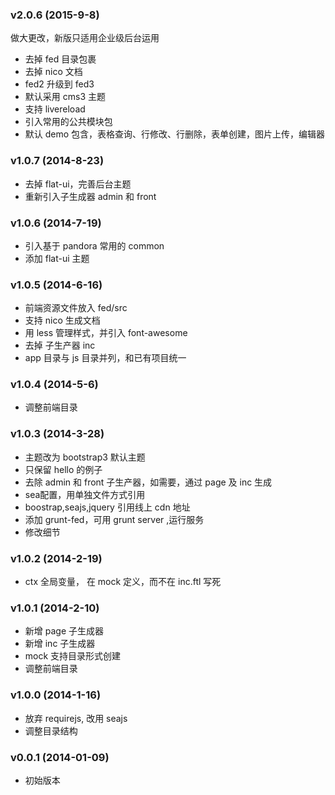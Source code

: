 ### v2.0.6 (2015-9-8)

做大更改，新版只适用企业级后台运用

* 去掉 fed 目录包裹
* 去掉 nico 文档
* fed2 升级到 fed3
* 默认采用 cms3 主题
* 支持 livereload
* 引入常用的公共模块包
* 默认 demo 包含，表格查询、行修改、行删除，表单创建，图片上传，编辑器

### v1.0.7 (2014-8-23)
* 去掉 flat-ui，完善后台主题
* 重新引入子生成器 admin 和 front

### v1.0.6 (2014-7-19)
* 引入基于 pandora 常用的 common
* 添加 flat-ui 主题

### v1.0.5 (2014-6-16)
* 前端资源文件放入 fed/src
* 支持 nico 生成文档
* 用 less 管理样式，并引入 font-awesome
* 去掉 子生产器 inc
* app 目录与 js 目录并列，和已有项目统一

### v1.0.4 (2014-5-6)
* 调整前端目录

### v1.0.3 (2014-3-28)

* 主题改为 bootstrap3 默认主题
* 只保留 hello 的例子
* 去除 admin 和 front 子生产器，如需要，通过 page 及 inc 生成
* sea配置，用单独文件方式引用
* boostrap,seajs,jquery 引用线上 cdn 地址
* 添加 grunt-fed，可用 grunt server ,运行服务
* 修改细节

### v1.0.2 (2014-2-19)

* ctx 全局变量， 在 mock 定义，而不在 inc.ftl 写死

### v1.0.1 (2014-2-10)

* 新增 page 子生成器
* 新增 inc 子生成器
* mock 支持目录形式创建
* 调整前端目录

### v1.0.0 (2014-1-16)
* 放弃 requirejs, 改用 seajs
* 调整目录结构

### v0.0.1 (2014-01-09)
* 初始版本
